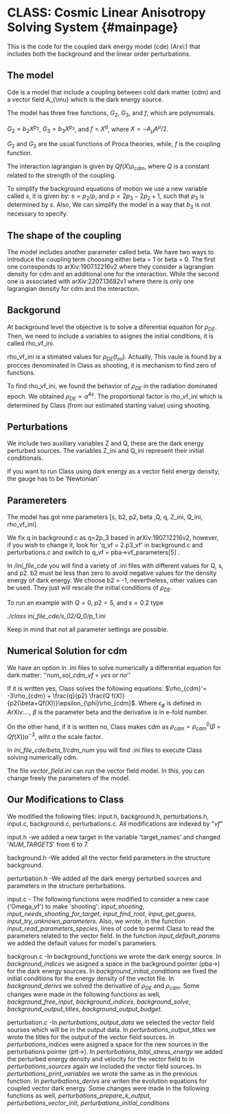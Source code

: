 CLASS: Cosmic Linear Anisotropy Solving System  {#mainpage}
==============================================


This is the code for the coupled dark energy model (cde) (Arxi:) that includes both the background and the linear order perturbations.

The model
---------------------------

Cde is a model that include a coupling between cold dark matter (cdm) and a vector field A_{\mu} which is the dark energy source. 

The model has three free functions, $G_{2}$, $G_{3}$, and $f$, which are polynomials. 
 
$G_{2} = b_{2}X^{p_{2}}$, $G_{3} = b_{3}X^{p_{3}}$, and $f = X^{q}$, where $X = -A_{\mu}A^{\mu}/2$. 

$G_{2}$ and $G_{3}$ are the usual functions of Proca theories, while, $f$ is the coupling function. 

The interaction lagrangian is given by $Q f(X)\rho_{cdm}$, where $Q$ is a constant related to the strength of the coupling. 

To simplify the background equations of motion we use a new variable called $s$, it is given by:  $s = p_{2}/p$,  and $p = 2p_{3}-2p_{2}+1$, such that $p_{3}$ is determined by $s$.
Also, We can simplify the model in a way that $b_{3}$ is not necessary to specify.


The shape of the coupling
-------------------------
The model includes another parameter called beta. We have two ways to introduce the coupling term choosing either beta = 1 or beta = 0. The first one corresponds to arXiv:1907.12216v2 where they consider a lagrangian density for cdm and an additional one for the interaction. While the second one is associated with arXiv:2207.13682v1 where there is only one lagrangian density for cdm and the interaction.  

Backgorund
-----------------------
At background level the objective is to solve a diferential equaiton for $\rho_{DE}$. Then, we need to include a variables to asignes the initial conditions, it is called rho_vf_ini. 

rho_vf_ini is a stimated values for $\rho_{DE}(t_{ini})$. Actually, This vaule is found by a procces denominated in Class as shooting, it is mechanism to find zero of functions.    


To find rho_vf_ini, we found the behavior of $\rho_{DE}$ in the radiation dominated epoch. We obtained $\rho_{DE} \propto a^{4s}$. The proportional factor is rho_vf_ini which is determined by Class (from our estimated starting value) using shooting. 



Perturbations
-----------------------
We include two auxiliary variables $\mathrm{Z}$ and $\mathrm{Q}$, these are the dark energy perturbed sources. The variables Z_ini and Q_ini represent their initial conditionals.  

If you want to run Class using dark energy as a vector field energy density, the gauge has to be 'Newtonian'


Paramereters
-----------------------
The model has got nine parameters [s, b2, p2, beta ,Q, q, Z_ini, Q_ini, rho_vf_ini].

We fix q in background.c as q=2p_3 based in arXiv:1907.12216v2, however, if you wish to change it, look for 'q_vf = 2.p3_vf' in background.c and perturbations.c and switch to
q_vf  =  pba->vf_parameters[5] .  

In _/ini_file_cde_ you will find a variety of .ini files with different values for Q, s, and p2. b2 must be less than zero to avoid negative values for the density energy of dark energy. We choose b2 = -1, nevertheless, other values can be used. They just will rescale the initial conditions of $\rho_{DE}$.


To run an example with $Q = 0$, $p2 = 5$, and $s=0.2$  type 

_./class ini_file_cde/s_02/Q_0/p_1.ini_ 

Keep in mind that not all parameter settings are possible.   


Numerical Solution for cdm
-------------------------------

We have an option in .ini files to solve numerically a differential equation for dark matter:
''_num_sol_cdm_vf = yes or no_''

If it is written yes, Class solves the following equations: $\rho_{cdm}'= -3\rho_{cdm} + \frac{q}{p2} \frac{Q f(X)}{p2(\beta+Qf(X))}\epsilon_{\phi}\rho_{cdm}$.
Where $\epsilon_{\phi}$ is defined in ArXiv:..., $\beta$ is the parameter beta and the derivative is in e-fold number.

On the other hand, if it is written no, Class makes cdm as $\rho_{cdm} = \rho_{cdm}^{0}(\beta + Qf(X))a^{-3}$, wiht $a$ the scale factor. 


In _ini_file_cde/beta_1/cdm_num_ you will find .ini files to execute Class solving numerically cdm. 


The file _vector_field.ini_ can run the vector field model. In this, you can change freely the parameters of the model. 


Our Modifications to Class
----------------------

We modified the following files: input.h, background.h, perturbations.h, input.c, background.c, perturbations.c. All modifications are indexed by "_vf_" 


input.h -we added a new target in the variable 'target_names' and changed '_NUM_TARGETS_' from 6 to 7.  

background.h -We added all the vector field parameters in the structure background.

perturbation.h -We added all the dark energy perturbed sources and parameters in the structure perturbations.

input.c - The following functions were modified to consider a new case ('Omega_vf') to make 'shooting': _input_shooting_, _input_needs_shooting_for_target_, _input_find_root_, _input_get_guess_, _input_try_unknown_parameters_.
Also, we wrote, in the function _input_read_parameters_species_, lines of code to permit Class to read the parameters related to the vector field. In the function _input_default_params_ we added the default values for model's parameters.

backgroun.c -In background_functions we wrote the dark energy source. 
In _background_indices_ we asigned a space in the background pointer (pba->) for the dark energy sources. 
In _background_initial_conditions_ we fixed the initial conditions for the energy density of the vectot file. 
In _background_derivs_ we solved the derivative of $\rho_{DE}$ and $\rho_{cdm}$.
Some changes were made in the following functions as well, _background_free_input_, _background_indices_, _background_solve_, _background_output_titles_, _background_output_budget_.

perturbation.c -In _perturbations_output_data_ we selected the vector field sourses which will be in the output data.
In _perturbations_output_titles_ we wrote the titles for the output of the vector field sources. 
In _perturbations_indices_ were asigned a space for the new sources in the perturbations pointer (ptt->).
In _perturbations_total_stress_energy_ we added the perturbed energy density and velocity for the vector field to 
In _perturbations_sources_ again we included the vector field sources. 
In _perturbations_print_variables_ we wrote the same as in the previous function.
In _perturbations_derivs_ are writen the evolution equations for coupled vector dark energy.
Some changes were made in the following functions as well, _perturbations_prepare_k_output_, _perturbations_vector_init_, _perturbations_initial_conditions_